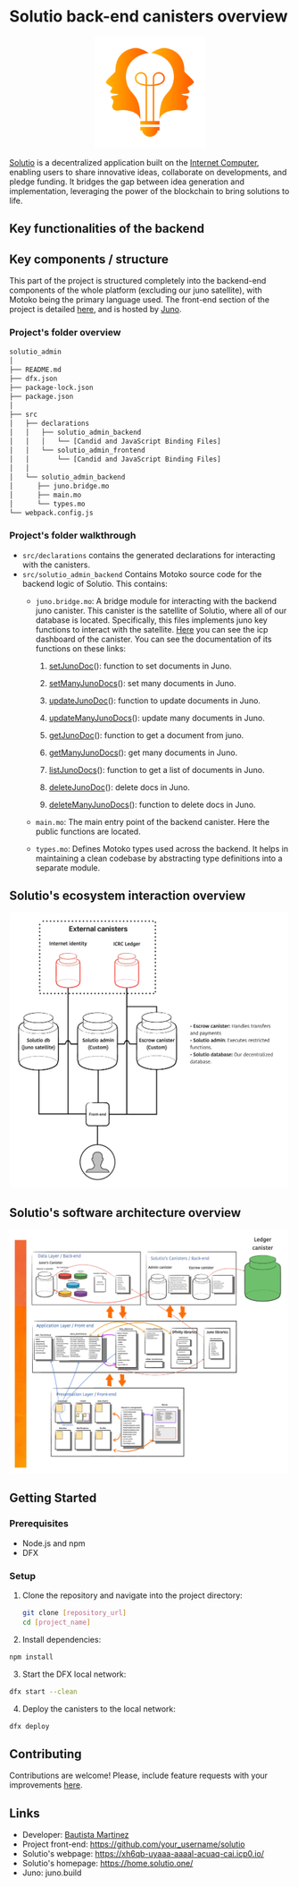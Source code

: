 # Solutio back-end canisters overview
<p align="center">
<img src="LogoSol3.png" alt="Alt Text" width="200">
</p>

[Solutio](https://xh6qb-uyaaa-aaaal-acuaq-cai.icp0.io/) is a decentralized application built on the [Internet Computer](https://internetcomputer.org/), enabling users to share innovative ideas, collaborate on developments, and pledge funding. It bridges the gap between idea generation and implementation, leveraging the power of the blockchain to bring solutions to life.

## Key functionalities of the backend



## Key components / structure
This part of the project is structured completely into the backend-end components of the whole platform (excluding our juno satellite), with Motoko being the primary language used. The front-end section of the project is detailed [here](https://github.com/Bautista1999/solut/blob/main/README.md), and is hosted by [Juno](juno.build).

### Project's folder overview

```
solutio_admin
│
├── README.md
├── dfx.json
├── package-lock.json
├── package.json
│
├── src
│   ├── declarations
│   │   ├── solutio_admin_backend
│   │   │   └── [Candid and JavaScript Binding Files]
│   │   └── solutio_admin_frontend
│   │       └── [Candid and JavaScript Binding Files]
│   │
│   └── solutio_admin_backend
│      ├── juno.bridge.mo
│      ├── main.mo
│      └── types.mo
└── webpack.config.js
```

### Project's folder walkthrough
- `src/declarations`
contains the generated declarations for interacting with the canisters.
- `src/solutio_admin_backend`
Contains Motoko source code for the backend logic of Solutio. This contains:
  - `juno.bridge.mo`: A bridge module for interacting with the backend juno canister. This canister is the satellite of Solutio, where all of our database is located. Specifically, this files implements juno key functions to interact with the satellite. [Here](https://dashboard.internetcomputer.org/canister/svftd-daaaa-aaaal-adr3a-cai) you can see the icp dashboard of the canister. You can see the documentation of its functions on these links:
    1. [setJunoDoc](https://forum.solutio.one/-152/setjunodoc-documentation)(): function to set documents in Juno.  
    
    2. [setManyJunoDocs](https://forum.solutio.one/-153/setmanyjunodocs-documentation)(): set many documents in Juno.  
    
    3. [updateJunoDoc](https://forum.solutio.one/-160)(): function to update documents in Juno.  
    
    4. [updateManyJunoDocs](https://forum.solutio.one/-161/updatemanyjunodocs-documentation)(): update many documents in Juno.  
    
    5. [getJunoDoc](https://forum.solutio.one/-154/getjunodoc-documentation)(): function to get a document from juno. 
    
    6. [getManyJunoDocs](https://forum.solutio.one/-155/getmanyjunodocs-documentation)(): get many documents in Juno. 
      
    7. [listJunoDocs](https://forum.solutio.one/-156/listjunodocs-documentation)(): function to get a list of documents in Juno. 
    
    8. [deleteJunoDoc](https://forum.solutio.one/-158/deletejunodoc-documentation)(): delete docs in Juno. 
    
    9. [deleteManyJunoDocs](https://forum.solutio.one/-159/deletemanyjunodocs-documentation)(): function to delete docs in Juno.
  
  - `main.mo`: The main entry point of the backend canister. Here the public functions are located.
  - `types.mo`: Defines Motoko types used across the backend. It helps in maintaining a clean codebase by abstracting type definitions into a separate module.

## Solutio's ecosystem interaction overview

<img src="Canisters interaction .jpg" alt="Alt Text" width="500">

## Solutio's software architecture overview

<img src="Solutio_architecture_overview.jpg" alt="Alt Text" width="500">

## Getting Started

### Prerequisites

- Node.js and npm
- DFX

### Setup

1. Clone the repository and navigate into the project directory:

   ```bash
   git clone [repository_url]
   cd [project_name]
   ```
2. Install dependencies:

```bash
npm install
```

3. Start the DFX local network:

```bash
dfx start --clean
```
4. Deploy the canisters to the local network:

```bash
dfx deploy
```

## Contributing
Contributions are welcome! Please, include feature requests with your improvements [here](https://forum.solutio.one/top/feedback). 

## Links
- Developer: [Bautista Martinez](https://github.com/Bautista1999/solut/commits?author=Bautista1999)
- Project front-end: https://github.com/your_username/solutio
- Solutio's webpage: https://xh6qb-uyaaa-aaaal-acuaq-cai.icp0.io/
- Solutio's homepage: https://home.solutio.one/
- Juno: juno.build
